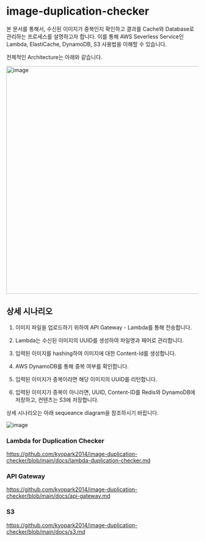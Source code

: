 # image-duplication-checker

본 문서를 통해서, 수신된 이미지가 중복인지 확인하고 결과를 Cache와 Database로 관리하는 프로세스를 설명하고자 합니다. 이를 통해 AWS Severless Service인 Lambda, ElastiCache, DynamoDB, S3 사용법을 이해할 수 있습니다. 

전체적인 Architecture는 아래와 같습니다. 

<img width="598" alt="image" src="https://user-images.githubusercontent.com/52392004/156489406-0f3fbf15-9183-4a2b-a73f-badbb609414f.png">

## 상세 시나리오

1) 이미지 파일을 업로드하기 위하여 API Gateway - Lambda를 통해 전송합니다. 

2) Lambda는 수신된 이미지의 UUID를 생성하여 파일명과 페어로 관리합니다. 

3) 입력된 이미지를 hashing하여 이미지에 대한 Content-Id를 생성합니다. 

<!-- 4) AWS Redis를 통해 중복 여부를 Cache에서 먼저 확인하고, 없다면 AWS DynamoDB에서도 추가적으로 조회를 합니다. -->
4) AWS DynamoDB를 통해 중복 여부를 확인합니다.

5) 입력된 이미지가 중복이라면 해당 이미지의 UUID를 리턴합니다.

6) 입력된 이미지가 증복이 아니라면, UUID, Content-ID를 Redis와 DynamoDB에 저장하고, 컨텐츠는 S3에 저장합니다. 

상세 시나리오는 아래 sequeance diagram을 참조하시기 바랍니다. 

<!-- ![image](https://user-images.githubusercontent.com/52392004/156688110-02d91ee1-77e8-40df-b25c-46925f53eaf6.png) -->

![image](https://user-images.githubusercontent.com/52392004/156871212-7c8afc29-65ec-49ff-bc39-2802a1d903ef.png)

### Lambda for Duplication Checker

https://github.com/kyopark2014/image-duplication-checker/blob/main/docs/lambda-duplication-checker.md

### API Gateway

https://github.com/kyopark2014/image-duplication-checker/blob/main/docs/api-gateway.md

### S3

https://github.com/kyopark2014/image-duplication-checker/blob/main/docs/s3.md

